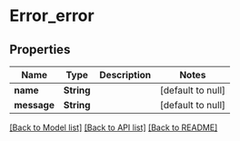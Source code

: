 # Error_error

## Properties

| Name        | Type       | Description | Notes             |
| ----------- | ---------- | ----------- | ----------------- |
| **name**    | **String** |             | [default to null] |
| **message** | **String** |             | [default to null] |

[[Back to Model list]](../README.md#documentation-for-models) [[Back to API list]](../README.md#documentation-for-api-endpoints) [[Back to README]](../README.md)
